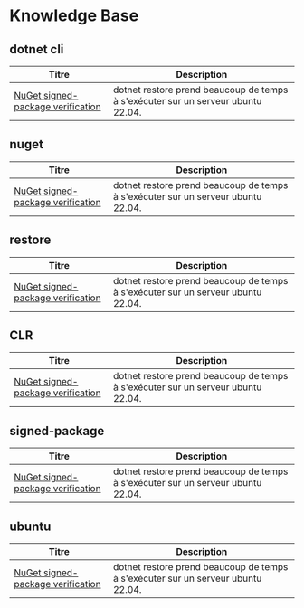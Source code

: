# Knowledge Base

## dotnet cli

| Titre | Description |
|--|--|
| [NuGet signed-package verification](/home/dlsprr/source/wvn/dotNet8/knowledge-base/case/nuget-signed-package-verification.md) | dotnet restore prend beaucoup de temps à s'exécuter sur un serveur ubuntu 22.04. |

##  nuget

| Titre | Description |
|--|--|
| [NuGet signed-package verification](/home/dlsprr/source/wvn/dotNet8/knowledge-base/case/nuget-signed-package-verification.md) | dotnet restore prend beaucoup de temps à s'exécuter sur un serveur ubuntu 22.04. |

##  restore

| Titre | Description |
|--|--|
| [NuGet signed-package verification](/home/dlsprr/source/wvn/dotNet8/knowledge-base/case/nuget-signed-package-verification.md) | dotnet restore prend beaucoup de temps à s'exécuter sur un serveur ubuntu 22.04. |

##  CLR

| Titre | Description |
|--|--|
| [NuGet signed-package verification](/home/dlsprr/source/wvn/dotNet8/knowledge-base/case/nuget-signed-package-verification.md) | dotnet restore prend beaucoup de temps à s'exécuter sur un serveur ubuntu 22.04. |

##  signed-package

| Titre | Description |
|--|--|
| [NuGet signed-package verification](/home/dlsprr/source/wvn/dotNet8/knowledge-base/case/nuget-signed-package-verification.md) | dotnet restore prend beaucoup de temps à s'exécuter sur un serveur ubuntu 22.04. |

##  ubuntu

| Titre | Description |
|--|--|
| [NuGet signed-package verification](/home/dlsprr/source/wvn/dotNet8/knowledge-base/case/nuget-signed-package-verification.md) | dotnet restore prend beaucoup de temps à s'exécuter sur un serveur ubuntu 22.04. |
